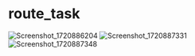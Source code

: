 # route_task

![Screenshot_1720886204](https://github.com/user-attachments/assets/c3c64e31-ced0-450f-b3c4-d3cc63977ce3)
![Screenshot_1720887331](https://github.com/user-attachments/assets/8f6fe82d-143b-4937-b760-35fb6d59183f)
![Screenshot_1720887348](https://github.com/user-attachments/assets/e3e27ac5-47cf-4507-a4ff-0d4b3be17e8a)

